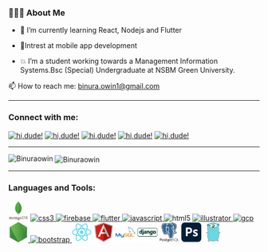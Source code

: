 ### 👨🏻‍💻 About Me 

- :construction_worker: I’m currently learning React, Nodejs and Flutter
- :iphone:Intrest at mobile app development

- :boom: I’m a student working towards a Management Information Systems.Bsc (Special) Undergraduate at NSBM Green University.


📫 How to reach me: binura.owin1@gmail.com

<hr>
<p align="center">
<h3 align="left">Connect with me:</h3>
<a href="https://www.linkedin.com/in/binura-owin-a7bb70187/" target="blank"><img align="center"
        src="https://cdn.jsdelivr.net/npm/simple-icons@3.0.1/icons/linkedin.svg" alt="hi,dude!"
        height="30" width="40" /></a>
<a href="https://dev.to/binuraowin" target="blank"><img align="center"
        src="https://cdn.jsdelivr.net/npm/simple-icons@3.0.1/icons/dev-dot-to.svg" alt="hi,dude!" height="30"
        width="40" /></a>
<a href="https://stackoverflow.com/users/11974940/binura" target="blank"><img align="center"
        src="https://cdn.jsdelivr.net/npm/simple-icons@3.0.1/icons/stackoverflow.svg"
        alt="hi,dude!" height="30" width="40" /></a>
<a href="https://www.instagram.com/binuraowin/?hl=en" target="blank"><img align="center"
        src="https://cdn.jsdelivr.net/npm/simple-icons@3.0.1/icons/instagram.svg" alt="hi,dude!" height="30"
        width="40" /></a>
        <a href="https://www.facebook.com/binura.owin.7/" target="blank"><img align="center"
        src="https://cdn.jsdelivr.net/npm/simple-icons@3.0.1/icons/facebook.svg" alt="hi,dude!" height="30"
        width="40" /></a>
</p>




<hr>
<p><img align="left" src="https://github-readme-stats.vercel.app/api/top-langs/?username=Binuraowin&hide=Python&layout=compact&theme=midnight-purple" alt="Binuraowin" /></p>
<p>&nbsp;<img align="center" src="https://github-readme-stats.vercel.app/api?username=Binuraowin&show_icons=true&theme=midnight-purple" alt="Binuraowin" /></p>




<hr>
<h3 align="left">Languages and Tools:</h3>
<p align="left">    <a  target="_blank"> <img
            src="https://github.com/devicons/devicon/blob/master/icons/mongodb/mongodb-original-wordmark.svg" alt="mongodb"
            width="40" height="40" /> 
        <a href="https://www.w3schools.com/css/" target="_blank"> <img
            src="https://devicons.github.io/devicon/devicon.git/icons/css3/css3-original-wordmark.svg" alt="css3"
            width="40" height="40" /> </a><a href="https://firebase.google.com/" target="_blank"> <img
            src="https://www.vectorlogo.zone/logos/firebase/firebase-icon.svg" alt="firebase" width="40" height="40" />
    </a> <a href="https://flutter.dev" target="_blank"> <img
            src="https://www.vectorlogo.zone/logos/flutterio/flutterio-icon.svg" alt="flutter" width="40" height="40" />
    </a> <a href="https://developer.mozilla.org/en-US/docs/Web/JavaScript"
        target="_blank">  
        <img
            src="https://devicons.github.io/devicon/devicon.git/icons/javascript/javascript-original.svg"
            alt="javascript" width="40" height="40" />
        </a>
        <img
            src="https://devicons.github.io/devicon/devicon.git/icons/html5/html5-original-wordmark.svg" alt="html5"
            width="40" height="40" /> </a> <a href="https://www.adobe.com/in/products/illustrator.html" target="_blank">
        <img src="https://www.vectorlogo.zone/logos/adobe_illustrator/adobe_illustrator-icon.svg" alt="illustrator"
            width="40" height="40" /> </a> 
              <a href="https://cloud.google.com" target="_blank"> <img
            src="https://www.vectorlogo.zone/logos/google_cloud/google_cloud-icon.svg" alt="gcp" width="40"
            height="40" /> </a> <a href="https://www.w3.org/html/" target="_blank"> 
        <a href="https://nodejs.org/en/docs/guides/nodejs-docker-webapp/" target="_blank"> <img
            src="https://github.com/devicons/devicon/blob/master/icons/nodejs/nodejs-original.svg" alt="nodejs"
            width="40" height="40" /> 
                <a href="https://getbootstrap.com" target="_blank"> <img
            src="https://devicons.github.io/devicon/devicon.git/icons/bootstrap/bootstrap-plain.svg" alt="bootstrap"
            width="40" height="40" /> </a> 
                 <a  target="_blank"> <img
            src="https://github.com/devicons/devicon/blob/master/icons/react/react-original.svg" alt="react"
            width="40" height="40" /> 
                          <a  target="_blank"> <img
            src="https://github.com/devicons/devicon/blob/master/icons/angularjs/angularjs-original.svg" alt="angular"
            width="40" height="40" /> 
                                  <a  target="_blank"> <img
            src="https://github.com/devicons/devicon/blob/master/icons/mysql/mysql-original-wordmark.svg" alt="Mysql"
            width="40" height="40" /> 
                                           <a  target="_blank"> <img
            src="https://github.com/devicons/devicon/blob/master/icons/django/django-line.svg" alt="Django"
            width="40" height="40" /> 
                                   <a  target="_blank"> <img
            src="https://github.com/devicons/devicon/blob/master/icons/postgresql/postgresql-original-wordmark.svg" alt="Postgessql"
            width="40" height="40" /> 
                             <a  target="_blank"> <img
            src="https://github.com/devicons/devicon/blob/master/icons/photoshop/photoshop-plain.svg" alt="Photoshop"
            width="40" height="40" /> 
                             <a  target="_blank"> <img
            src="https://github.com/devicons/devicon/blob/master/icons/go/go-original.svg" alt="go"
            width="40" height="40" /> 
                          </p>






<!--
**Binuraowin/Binuraowin** is a ✨ _special_ ✨ repository because its `README.md` (this file) appears on your GitHub profile.

Here are some ideas to get you started:

- 🔭 I’m currently working on ...
- 🌱 I’m currently learning ...
- 👯 I’m looking to collaborate on ...
- 🤔 I’m looking for help with ...
- 💬 Ask me about ...
- 📫 How to reach me: ...
- 😄 Pronouns: ...
- ⚡ Fun fact: ...
-->
